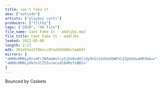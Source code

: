 ```yaml
---
title: can't fake it
aka: ["outside"]
artists: ["playboi carti"]
producers: ["f1lthy"]
tags: ["2020", "OG file"]
file_name: Cant Fake It - addlibs.mp3
file_title: Cant Fake It - addlibs
leaked: 2022-05-08
length: 2:21
md5: 361e93e23f8becc97aa503d86c5a664f
mirrors: [
"aHR0cHM6Ly9rcmFrZW5maWxlcy5jb20vdmlldy9vUzZaVUxVOWFVL2ZpbGUuaHRtbA==",
"aHR0cHM6Ly9kYnJlZS5vcmcvdi84MzYzNDI="
]
---
```

Bounced by Caskets
